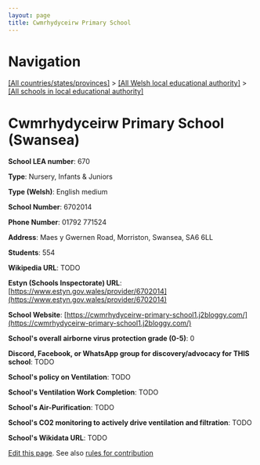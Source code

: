 ```yaml
---
layout: page
title: Cwmrhydyceirw Primary School
---
```

# Navigation

[[All countries/states/provinces]](../../..) > [[All Welsh local educational authority]](../..) > [[All schools in local educational authority]](..)

# Cwmrhydyceirw Primary School (Swansea)

**School LEA number**: 670

**Type**: Nursery, Infants & Juniors

**Type (Welsh)**: English medium

**School Number**: 6702014

**Phone Number**: 01792 771524

**Address**: Maes y Gwernen Road, Morriston, Swansea, SA6 6LL

**Students**: 554

**Wikipedia URL**: TODO

**Estyn (Schools Inspectorate) URL**: [https://www.estyn.gov.wales/provider/6702014](https://www.estyn.gov.wales/provider/6702014)

**School Website**: [https://cwmrhydyceirw-primary-school1.j2bloggy.com/](https://cwmrhydyceirw-primary-school1.j2bloggy.com/)

**School's overall airborne virus protection grade (0-5)**: 0

**Discord, Facebook, or WhatsApp group for discovery/advocacy for THIS school**: TODO

**School's policy on Ventilation**: TODO

**School's Ventilation Work Completion**: TODO

**School's Air-Purification**: TODO

**School's CO2 monitoring to actively drive ventilation and filtration**: TODO

**School's Wikidata URL**: TODO




[Edit this page](https://github.com/VentilationProject/Wales/edit/prif/./Swansea/Cwmrhydyceirw_Primary_School.md). See also [rules for contribution](../../../contribution-rules/)